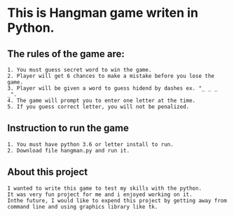 #   This is Hangman game writen in Python.
##  The rules of the game are:
    1. You must guess secret word to win the game. 
    2. Player will get 6 chances to make a mistake before you lose the game.
    3. Player will be given a word to guess hidend by dashes ex. "_ _ _ _". 
    4. The game will prompt you to enter one letter at the time.
    5. If you guess correct letter, you will not be penalized. 
    

##  Instruction to run the game
    1. You must have python 3.6 or letter install to run.
    2. Download file hangman.py and run it. 

##  About this project  
    I wanted to write this game to test my skills with the python.
    It was very fun project for me and i enjoyed working on it.
    Inthe future, I would like to expend this project by getting away from 
    command line and using graphics library like tk. 